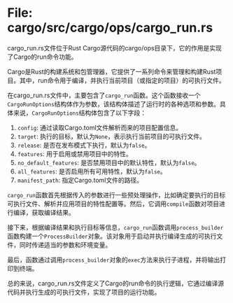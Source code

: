 # File: cargo/src/cargo/ops/cargo_run.rs

cargo_run.rs文件位于Rust Cargo源代码的cargo/ops目录下，它的作用是实现了Cargo的run命令功能。

Cargo是Rust的构建系统和包管理器，它提供了一系列命令来管理和构建Rust项目。其中，run命令用于编译，并执行当前项目（或指定的项目）的可执行文件。

在cargo_run.rs文件中，主要包含了`cargo_run`函数。这个函数接收一个`CargoRunOptions`结构体作为参数，该结构体描述了运行时的各种选项和参数。具体来说，`CargoRunOptions`结构体包含了以下字段：

1. `config`: 通过读取Cargo.toml文件解析而来的项目配置信息。
2. `target`: 执行的目标，默认为`None`，表示执行当前项目的可执行文件。
3. `release`: 是否在发布模式下执行，默认为`false`。
4. `features`: 用于启用或禁用项目中的特性。
5. `no_default_features`: 是否禁用项目中的默认特性，默认为`false`。
6. `all_features`: 是否启用所有可用特性，默认为`false`。
7. `manifest_path`: 指定Cargo.toml文件的路径。

`cargo_run`函数首先根据传入的参数进行一些预处理操作，比如确定要执行的目标可执行文件、解析并应用项目的特性配置等。然后，它调用`compile`函数对项目进行编译，获取编译结果。

接下来，根据编译结果和执行目标等信息，`cargo_run`函数调用`process_builder`函数构建一个`ProcessBuilder`对象。该对象用于启动并执行编译生成的可执行文件，同时传递适当的参数和环境变量。

最后，函数通过调用`process_builder`对象的`exec`方法来执行子进程，并将输出打印到终端。

总的来说，cargo_run.rs文件定义了Cargo的run命令的执行逻辑，它通过编译源代码并执行生成的可执行文件，实现了项目的运行功能。

